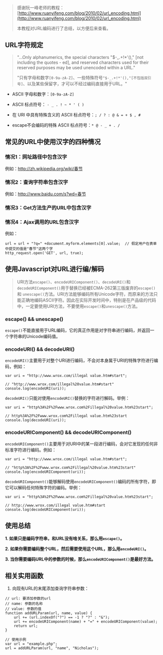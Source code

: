 > 感谢阮一峰老师的教程：[http://www.ruanyifeng.com/blog/2010/02/url_encoding.html](http://www.ruanyifeng.com/blog/2010/02/url_encoding.html)
> 
> 本教程对URL编码进行了总结，以方便后来查看。

## URL字符规定
> "...Only alphanumerics, the special characters "$-_.+!*'()," [not including the quotes - ed], and reserved characters used for their reserved purposes may be used unencoded within a URL."
>
> "只有字母和数字`[0-9a-zA-Z]`、一些特殊符号`"$-_.+!*'(),"[不包括双引号]`、以及某些保留字，才可以不经过编码直接用于URL。"

* ASCII 字母和数字：`[0-9a-zA-Z]`

* ASCII 标点符号： `- _ . ! ~ * ' ( )`
 
* 在 URI 中具有特殊含义的 ASCII 标点符号：`; / ? : @ & = + $ , #`

* escape不会编码的特殊 ASCII 标点符号：`* @ - _ + . /`

## 常见的URL中使用汉字的四种情况
### 情况1：网址路径中包含汉字
例如：http://zh.wikipedia.org/wiki/春节

### 情况2：查询字符串包含汉字
例如：http://www.baidu.com/s?wd=春节

### 情况3：Get方法生产的URL中包含汉字


### 情况4：Ajax调用的URL包含汉字
例如：
```
url = url + "?q=" +document.myform.elements[0].value;  // 假定用户在表单中提交的值是"春节"这两个字
http_request.open('GET', url, true);
```

## 使用Javascript对URL进行编/解码
> URI方法`escape()`、`encodeURIComponent()`、`decodeURI()`和`decodeURIComponent()`用于替换已经被ECMA-262第三版废弃的`escape()` 和 `unescape()`方法。URI方法能够编码所有Unicode字符，而原来的方法只能正确地编码ASCII字符。因此在实际开发时间中，特别是在产品级的代码中，一定要使用URI方法，不要使用`escape()`和`unescape()`方法。

### escape() && unescape()
`escape()`不能直接用于URL编码，它的真正作用是对字符串进行编码，并返回一个字符串的Unicode编码值。


### encodeURI() && decodeURI()

`encodeURI()`主要用于对整个URI进行编码，不会对本身属于URI的特殊字符进行编码，例如：
```
var uri = "http://www.wrox.com/illegal value.htm#start";

// "http://www.wrox.com/illegal%20value.htm#start"
console.log(encodeURI(uri));
```

`decodeURI()`只能对使用`encodeURI()`替换的字符进行解码。举例：
```
var uri = "http%3A%2F%2Fwww.wrox.com%2Fillegal%20value.htm%23start";

// http%3A%2F%2Fwww.wrox.com%2Fillegal value.htm%23start
console.log(decodeURI(uri));
```


### encodeURIComponent() && decodeURIComponent()

`encodeURIComponent()`主要用于对URI中的某一段进行编码，会对它发现的任何非标准字符进行编码。例如：
```
var uri = "http://www.wrox.com/illegal value.htm#start";

// "http%3A%2F%2Fwww.wrox.com%2Fillegal%20value.htm%23start"
console.log(encodeURIComponent(uri));
```

`decodeURIComponent()`能够解码使用`encodeURIComponent()`编码的所有字符，即它可以解码任何特殊字符的编码。举例：
```
var uri = "http%3A%2F%2Fwww.wrox.com%2Fillegal%20value.htm%23start";

// http://www.wrox.com/illegal value.htm#start
console.log(decodeURIComponent(uri));
```

## 使用总结
**1. 如果只是编码字符串，和URL没有啥关系，那么用`escape()`。**

**2. 如果你需要编码整个URL，然后需要使用这个URL，那么用`encodeURI()`。**

**3. 当你需要编码URL中的参数的时候，那么`encodeURIComponent()`是最好方法。**


## 相关实用函数
1. 向现有URL的末尾添加查询字符串参数：
```
// url: 要添加参数的url
// name: 参数的名称
// value: 参数的值
function addURLParam(url, name, value) {
	url += (url.indexOf("?") == -1 ? "?" : "&");
	url += encodeURIComponent(name) + "=" + encodeURIComponent(value);
	return url;
}

// 使用示例
var url = "example.php";
url = addURLParam(url, "name", "Nicholas");
```
